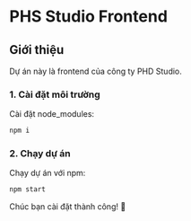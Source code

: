 #                                       PHS Studio Frontend

## Giới thiệu
Dự án này là frontend của công ty PHD Studio.

### 1. **Cài đặt môi trường**

Cài đặt node_modules:
```sh
npm i
```

### 2. **Chạy dự án**
Chạy dự án với npm:
```sh
npm start
```

Chúc bạn cài đặt thành công! 🚀

